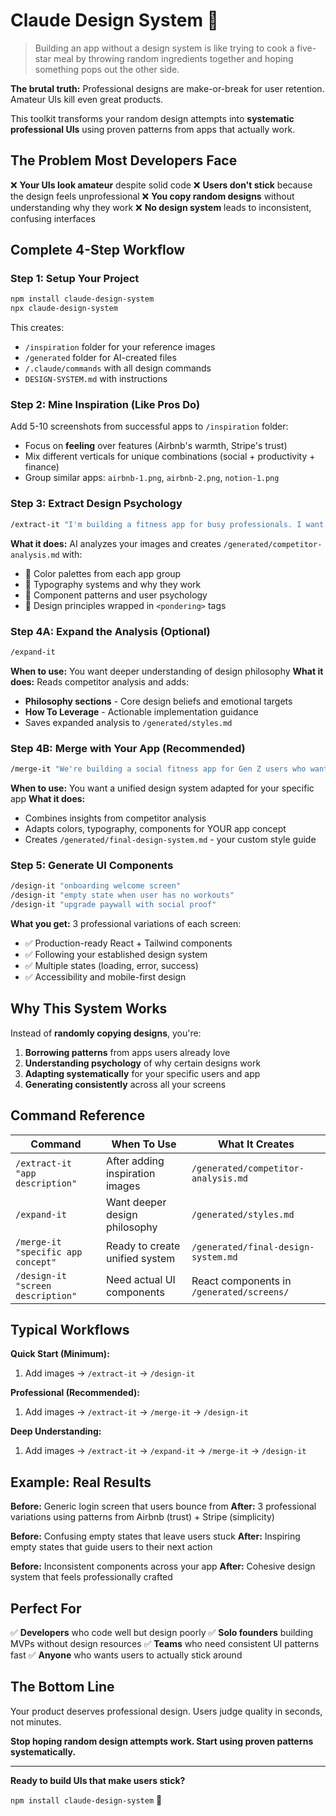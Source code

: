 # Claude Design System 🎨

> Building an app without a design system is like trying to cook a five-star meal by throwing random ingredients together and hoping something pops out the other side.

**The brutal truth:** Professional designs are make-or-break for user retention. Amateur UIs kill even great products.

This toolkit transforms your random design attempts into **systematic professional UIs** using proven patterns from apps that actually work.

## The Problem Most Developers Face

❌ **Your UIs look amateur** despite solid code
❌ **Users don't stick** because the design feels unprofessional
❌ **You copy random designs** without understanding why they work
❌ **No design system** leads to inconsistent, confusing interfaces

## Complete 4-Step Workflow

### Step 1: Setup Your Project
```bash
npm install claude-design-system
npx claude-design-system
```

This creates:
- `/inspiration` folder for your reference images
- `/generated` folder for AI-created files
- `/.claude/commands` with all design commands
- `DESIGN-SYSTEM.md` with instructions

### Step 2: Mine Inspiration (Like Pros Do)
Add 5-10 screenshots from successful apps to `/inspiration` folder:
- Focus on **feeling** over features (Airbnb's warmth, Stripe's trust)
- Mix different verticals for unique combinations (social + productivity + finance)
- Group similar apps: `airbnb-1.png`, `airbnb-2.png`, `notion-1.png`

### Step 3: Extract Design Psychology
```bash
/extract-it "I'm building a fitness app for busy professionals. I want users to feel motivated and organized. I like Airbnb's warm welcoming feeling and Notion's clean organized interface."
```

**What it does:** AI analyzes your images and creates `/generated/competitor-analysis.md` with:
- 🎨 Color palettes from each app group
- 📝 Typography systems and why they work
- 🔲 Component patterns and user psychology
- 🧠 Design principles wrapped in `<pondering>` tags

### Step 4A: Expand the Analysis (Optional)
```bash
/expand-it
```

**When to use:** You want deeper understanding of design philosophy
**What it does:** Reads competitor analysis and adds:
- **Philosophy sections** - Core design beliefs and emotional targets
- **How To Leverage** - Actionable implementation guidance
- Saves expanded analysis to `/generated/styles.md`

### Step 4B: Merge with Your App (Recommended)
```bash
/merge-it "We're building a social fitness app for Gen Z users who want to stay motivated through community challenges"
```

**When to use:** You want a unified design system adapted for your specific app
**What it does:**
- Combines insights from competitor analysis
- Adapts colors, typography, components for YOUR app concept
- Creates `/generated/final-design-system.md` - your custom style guide

### Step 5: Generate UI Components
```bash
/design-it "onboarding welcome screen"
/design-it "empty state when user has no workouts"
/design-it "upgrade paywall with social proof"
```

**What you get:** 3 professional variations of each screen:
- ✅ Production-ready React + Tailwind components
- ✅ Following your established design system
- ✅ Multiple states (loading, error, success)
- ✅ Accessibility and mobile-first design

## Why This System Works

Instead of **randomly copying designs**, you're:

1. **Borrowing patterns** from apps users already love
2. **Understanding psychology** of why certain designs work
3. **Adapting systematically** for your specific users and app
4. **Generating consistently** across all your screens

## Command Reference

| Command | When To Use | What It Creates |
|---------|-------------|----------------|
| `/extract-it "app description"` | After adding inspiration images | `/generated/competitor-analysis.md` |
| `/expand-it` | Want deeper design philosophy | `/generated/styles.md` |
| `/merge-it "specific app concept"` | Ready to create unified system | `/generated/final-design-system.md` |
| `/design-it "screen description"` | Need actual UI components | React components in `/generated/screens/` |

## Typical Workflows

**Quick Start (Minimum):**
1. Add images → `/extract-it` → `/design-it`

**Professional (Recommended):**
1. Add images → `/extract-it` → `/merge-it` → `/design-it`

**Deep Understanding:**
1. Add images → `/extract-it` → `/expand-it` → `/merge-it` → `/design-it`

## Example: Real Results

**Before:** Generic login screen that users bounce from
**After:** 3 professional variations using patterns from Airbnb (trust) + Stripe (simplicity)

**Before:** Confusing empty states that leave users stuck
**After:** Inspiring empty states that guide users to their next action

**Before:** Inconsistent components across your app
**After:** Cohesive design system that feels professionally crafted

## Perfect For

✅ **Developers** who code well but design poorly
✅ **Solo founders** building MVPs without design resources
✅ **Teams** who need consistent UI patterns fast
✅ **Anyone** who wants users to actually stick around

## The Bottom Line

Your product deserves professional design. Users judge quality in seconds, not minutes.

**Stop hoping random design attempts work. Start using proven patterns systematically.**

---

**Ready to build UIs that make users stick?**

`npm install claude-design-system` 🚀